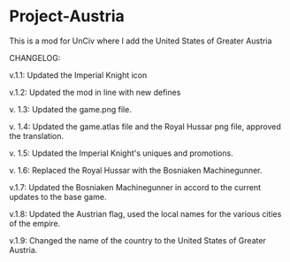 # Project-Austria
This is a mod for UnCiv where I add the United States of Greater Austria

CHANGELOG: 

v.1.1:
Updated the Imperial Knight icon

v.1.2:
Updated the mod in line with new defines

v. 1.3:
Updated the game.png file.

v. 1.4:
Updated the game.atlas file and the Royal Hussar png file, approved the translation.

v. 1.5:
Updated the Imperial Knight's uniques and promotions.

v. 1.6:
Replaced the Royal Hussar with the Bosniaken Machinegunner.

v.1.7:
Updated the Bosniaken Machinegunner in accord to the current updates to the base game.

v.1.8:
Updated the Austrian flag, used the local names for the various cities of the empire.

v.1.9:
Changed the name of the country to the United States of Greater Austria.
